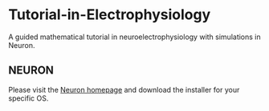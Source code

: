 # Tutorial-in-Electrophysiology
A guided mathematical tutorial in neuroelectrophysiology with simulations in Neuron.

## NEURON
Please visit the [Neuron homepage](https://www.neuron.yale.edu/neuron/download) and download the installer for your specific OS.
